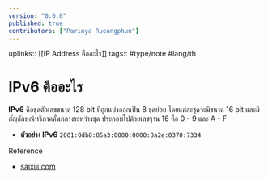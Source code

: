 ```yaml
---
version: "0.0.0"
published: true
contributors: ["Parinya Rueangphun"]
---
```

uplinks:: [[IP Address คืออะไร]]
tags:: #type/note #lang/th 

# IPv6 คืออะไร
**IPv6** คือชุดตัวเลขขนาด 128 bit ที่ถูกแบ่งออกเป็น 8 ชุดย่อย โดยแต่ละชุดจะมีขนาด 16 bit และมีสัญลักษณ์ทวิภาคคั่นกลางระหว่างชุด ประกอบไปด้วยเลขฐาน 16 คือ 0 - 9 และ A - F

- **ตัวอย่าง IPv6** `2001:0db8:85a3:0000:0000:8a2e:0370:7334`

Reference
- [saixiii.com](https://saixiii.com/what-is-ipv6/)